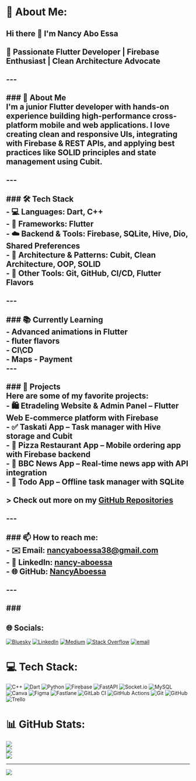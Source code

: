 # 💫 About Me:
## Hi there 👋 I'm Nancy Abo Essa<br><br>🌟 Passionate Flutter Developer | Firebase Enthusiast | Clean Architecture Advocate<br><br>---<br><br>### 🚀 About Me<br>I'm a junior Flutter developer with hands-on experience building high-performance cross-platform mobile and web applications. I love creating clean and responsive UIs, integrating with Firebase & REST APIs, and applying best practices like SOLID principles and state management using Cubit.<br><br>---<br><br>### 🛠️ Tech Stack<br>- 💻 **Languages:** Dart, C++<br>- 📱 **Frameworks:** Flutter<br>- ☁️ **Backend & Tools:** Firebase, SQLite, Hive, Dio, Shared Preferences<br>- 🧠 **Architecture & Patterns:** Cubit, Clean Architecture, OOP, SOLID<br>- 🔧 **Other Tools:** Git, GitHub, CI/CD, Flutter Flavors<br><br>---<br><br>### 📚 Currently Learning<br>- Advanced animations in Flutter<br>- fluter flavors<br>- CI\CD<br>- Maps - Payment<br>---<br><br>### 💼 Projects<br>Here are some of my favorite projects:<br>- 🛍️ **Etradeling Website & Admin Panel** – Flutter Web E-commerce platform with Firebase<br>- ✅ **Taskati App** – Task manager with Hive storage and Cubit<br>- 🍕 **Pizza Restaurant App** – Mobile ordering app with Firebase backend<br>- 📰 **BBC News App** – Real-time news app with API integration<br>- 🧾 **Todo App** – Offline task manager with SQLite<br><br>> Check out more on my [GitHub Repositories](https://github.com/NancyAboessa?tab=repositories)<br><br>---<br><br>### 📫 How to reach me:<br>- ✉️ Email: nancyaboessa38@gmail.com  <br>- 💼 LinkedIn: [nancy-aboessa](https://linkedin.com/in/nancy-aboessa-166a93197)  <br>- 🌐 GitHub: [NancyAboessa](https://github.com/NancyAboessa)<br><br>---<br><br>### 


## 🌐 Socials:
[![Bluesky](https://img.shields.io/badge/bluesky-0285FF?style=for-the-badge&logo=bluesky&logoColor=%23FFFFFF)](https://bsky.app/profile/NancyAboessa) [![LinkedIn](https://img.shields.io/badge/LinkedIn-%230077B5.svg?logo=linkedin&logoColor=white)](https://linkedin.com/in/https://www.linkedin.com/in/nancy-aboessa-166a93197/) [![Medium](https://img.shields.io/badge/Medium-12100E?logo=medium&logoColor=white)](https://medium.com/@https://medium.com/@nancyaboessa38) [![Stack Overflow](https://img.shields.io/badge/-Stackoverflow-FE7A16?logo=stack-overflow&logoColor=white)](https://stackoverflow.com/users/https://stackoverflow.com/users/17647927/nancy-aboessa) [![email](https://img.shields.io/badge/Email-D14836?logo=gmail&logoColor=white)](mailto:nancyaboessa38@gmail.com) 

# 💻 Tech Stack:
![C++](https://img.shields.io/badge/c++-%2300599C.svg?style=for-the-badge&logo=c%2B%2B&logoColor=white) ![Dart](https://img.shields.io/badge/dart-%230175C2.svg?style=for-the-badge&logo=dart&logoColor=white) ![Python](https://img.shields.io/badge/python-3670A0?style=for-the-badge&logo=python&logoColor=ffdd54) ![Firebase](https://img.shields.io/badge/firebase-%23039BE5.svg?style=for-the-badge&logo=firebase) ![FastAPI](https://img.shields.io/badge/FastAPI-005571?style=for-the-badge&logo=fastapi) ![Socket.io](https://img.shields.io/badge/Socket.io-black?style=for-the-badge&logo=socket.io&badgeColor=010101) ![MySQL](https://img.shields.io/badge/mysql-4479A1.svg?style=for-the-badge&logo=mysql&logoColor=white) ![Canva](https://img.shields.io/badge/Canva-%2300C4CC.svg?style=for-the-badge&logo=Canva&logoColor=white) ![Figma](https://img.shields.io/badge/figma-%23F24E1E.svg?style=for-the-badge&logo=figma&logoColor=white) ![Fastlane](https://img.shields.io/badge/fastlane-%2382bd4e.svg?style=for-the-badge&logo=fastlane&logoColor=black) ![GitLab CI](https://img.shields.io/badge/gitlab%20CI-%23181717.svg?style=for-the-badge&logo=gitlab&logoColor=white) ![GitHub Actions](https://img.shields.io/badge/github%20actions-%232671E5.svg?style=for-the-badge&logo=githubactions&logoColor=white) ![Git](https://img.shields.io/badge/git-%23F05033.svg?style=for-the-badge&logo=git&logoColor=white) ![GitHub](https://img.shields.io/badge/github-%23121011.svg?style=for-the-badge&logo=github&logoColor=white) ![Trello](https://img.shields.io/badge/Trello-%23026AA7.svg?style=for-the-badge&logo=Trello&logoColor=white)
# 📊 GitHub Stats:
![](https://github-readme-stats.vercel.app/api?username=NancyAboessa&theme=dark&hide_border=false&include_all_commits=false&count_private=false)<br/>
![](https://nirzak-streak-stats.vercel.app/?user=NancyAboessa&theme=dark&hide_border=false)<br/>
![](https://github-readme-stats.vercel.app/api/top-langs/?username=NancyAboessa&theme=dark&hide_border=false&include_all_commits=false&count_private=false&layout=compact)

---
[![](https://visitcount.itsvg.in/api?id=NancyAboessa&icon=0&color=0)](https://visitcount.itsvg.in)

<!-- Proudly created with GPRM ( https://gprm.itsvg.in ) -->

